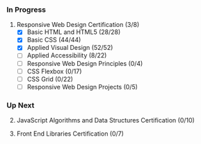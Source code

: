 ### In Progress

1. Responsive Web Design Certification (3/8)
   - [x] Basic HTML and HTML5 (28/28)
   - [x] Basic CSS (44/44)
   - [x] Applied Visual Design (52/52)
   - [ ] Applied Accessibility (8/22)
   - [ ] Responsive Web Design Principles (0/4)
   - [ ] CSS Flexbox (0/17)
   - [ ] CSS Grid (0/22)
   - [ ] Responsive Web Design Projects (0/5)

### Up Next

2. JavaScript Algorithms and Data Structures Certification (0/10)

3. Front End Libraries Certification (0/7)